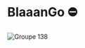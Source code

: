 


# BlaaanGo ⛔
![Groupe 138](https://user-images.githubusercontent.com/77723499/131515108-686b5d6f-6315-45a7-a5d4-9af475551e5f.png)


